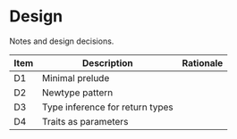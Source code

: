Design
======

Notes and design decisions.

| Item | Description      | Rationale       |
|------|------------------|-----------------|
| D1   | Minimal prelude  |                 |
| D2   | Newtype pattern  |                 |
| D3   | Type inference for return types |    |
| D4   | Traits as parameters |               |
